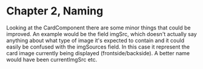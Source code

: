 # Chapter 2, Naming
Looking at the CardComponent there are some minor things that could be improved. An example would be the field imgSrc, which doesn't actually say anything about what type of image it's expected to contain and it could easily be confused with the imgSources field. In this case it represent the card image currently being displayed (frontside/backside). A better name would have been currentImgSrc etc.
